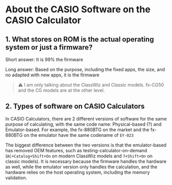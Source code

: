 # About the CASIO Software on the CASIO Calculator

## 1. What stores on ROM is the actual operating system or just a firmware?

Short answer: It is 99% the firmware

Long answer:
Based on the purpose, including the fixed apps, the size, and no adapted with new apps, it is the firmware

> ⚠️ I am only talking about the ClassWiz and Classic models. fx-CG50 and the CG models are at the other level. 

## 2. Types of software on CASIO Calculators

In CASIO Calculators, there are 2 different versions of software for the same purpose of calculating, with the same code name: Physical-based (?) and Emulator-based. For example, the fx-880BTG on the market and the fx-880BTG on the emulator have the same codename of `EY-023`

The biggest difference between the two versions is that the emulator-based has removed OEM features, such as testing-calculator-on-demand (`AC+Catalog+Shift+On` on modern ClassWiz models and `7+Shift+On` on classic models). It is necessary because the firmware handles the hardware as well, while the emulator version only handles the calculation, and the hardware relies on the host operating system, including the memory validation.

